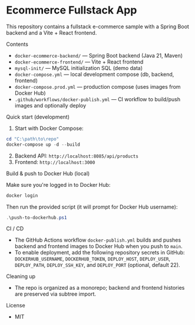 # Ecommerce Fullstack App

This repository contains a fullstack e-commerce sample with a Spring Boot backend and a Vite + React frontend.

Contents
- `docker-ecommerce-backend/` — Spring Boot backend (Java 21, Maven)
- `docker-ecommerce-frontend/` — Vite + React frontend
- `mysql-init/` — MySQL initialization SQL (demo data)
- `docker-compose.yml` — local development compose (db, backend, frontend)
- `docker-compose.prod.yml` — production compose (uses images from Docker Hub)
- `.github/workflows/docker-publish.yml` — CI workflow to build/push images and optionally deploy

Quick start (development)

1. Start with Docker Compose:

```powershell
cd "C:\path\to\repo"
docker-compose up -d --build
```

2. Backend API: `http://localhost:8085/api/products`
3. Frontend: `http://localhost:3000`

Build & push to Docker Hub (local)

Make sure you're logged in to Docker Hub:

```powershell
docker login
```

Then run the provided script (it will prompt for Docker Hub username):

```powershell
.\push-to-dockerhub.ps1
```

CI / CD

- The GitHub Actions workflow `docker-publish.yml` builds and pushes backend and frontend images to Docker Hub when you push to `main`.
- To enable deployment, add the following repository secrets in GitHub: `DOCKERHUB_USERNAME`, `DOCKERHUB_TOKEN`, `DEPLOY_HOST`, `DEPLOY_USER`, `DEPLOY_PATH`, `DEPLOY_SSH_KEY`, and `DEPLOY_PORT` (optional, default 22).

Cleaning up
- The repo is organized as a monorepo; backend and frontend histories are preserved via subtree import.

License
- MIT
